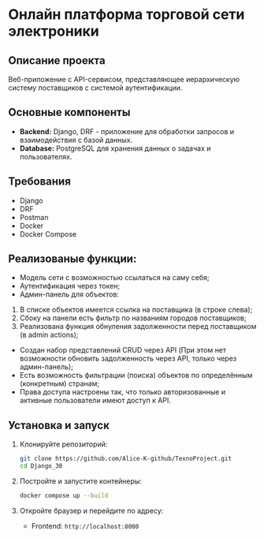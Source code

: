 # Онлайн платформа торговой сети электроники

## Описание проекта

Веб-приложение с API-сервисом, представляющее иерархическую систему поставщиков с системой аутентификации.

## Основные компоненты

- **Backend:** Django, DRF - приложение для обработки запросов и взаимодействия с базой данных.
- **Database:** PostgreSQL для хранения данных о задачах и пользователях.

## Требования

- Django
- DRF
- Postman
- Docker
- Docker Compose

## Реализованые функции:

- Модель сети с возможностью ссылаться на саму себя;
- Аутентификация через токен;
- Админ-панель для объектов:
1. В списке объектов имеется ссылка на поставщика (в строке слева);
2. Сбоку на панели есть фильтр по названиям городов поставщиков;
3. Реализована функция обнуления задолженности перед поставщиком (в admin actions);
- Создан набор представлений CRUD через API (При этом нет возможности обновить задолженность через API, только через админ-панель);
- Есть возможность фильтрации (поиска) объектов по определённым (конкретным) странам;
- Права доступа настроены так, что только авторизованные и активные пользователи имеют доступ к API.

## Установка и запуск

1. Клонируйте репозиторий:

    ```bash
    git clone https://github.com/Alice-K-github/TexnoProject.git
    cd Django_30
    ```

2. Постройте и запустите контейнеры:

    ```bash
    docker compose up --build
    ```

3. Откройте браузер и перейдите по адресу:

    - Frontend: `http://localhost:8000`